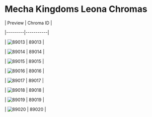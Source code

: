 # Mecha Kingdoms Leona Chromas


| Preview | Chroma ID |

|---------|-----------|

| ![89013](https://raw.communitydragon.org/latest/plugins/rcp-be-lol-game-data/global/default/v1/champion-chroma-images/89/89013.png) | 89013 |

| ![89014](https://raw.communitydragon.org/latest/plugins/rcp-be-lol-game-data/global/default/v1/champion-chroma-images/89/89014.png) | 89014 |

| ![89015](https://raw.communitydragon.org/latest/plugins/rcp-be-lol-game-data/global/default/v1/champion-chroma-images/89/89015.png) | 89015 |

| ![89016](https://raw.communitydragon.org/latest/plugins/rcp-be-lol-game-data/global/default/v1/champion-chroma-images/89/89016.png) | 89016 |

| ![89017](https://raw.communitydragon.org/latest/plugins/rcp-be-lol-game-data/global/default/v1/champion-chroma-images/89/89017.png) | 89017 |

| ![89018](https://raw.communitydragon.org/latest/plugins/rcp-be-lol-game-data/global/default/v1/champion-chroma-images/89/89018.png) | 89018 |

| ![89019](https://raw.communitydragon.org/latest/plugins/rcp-be-lol-game-data/global/default/v1/champion-chroma-images/89/89019.png) | 89019 |

| ![89020](https://raw.communitydragon.org/latest/plugins/rcp-be-lol-game-data/global/default/v1/champion-chroma-images/89/89020.png) | 89020 |